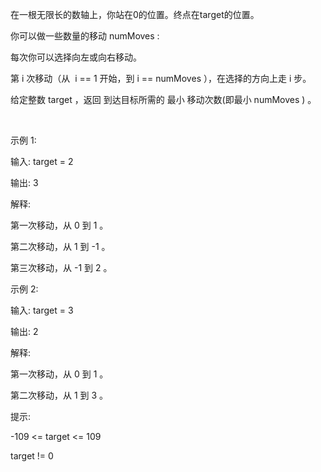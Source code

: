 在一根无限长的数轴上，你站在0的位置。终点在target的位置。

你可以做一些数量的移动 numMoves :

每次你可以选择向左或向右移动。

第 i 次移动（从  i == 1 开始，到 i == numMoves ），在选择的方向上走 i 步。

给定整数 target ，返回 到达目标所需的 最小 移动次数(即最小 numMoves ) 。

 

示例 1:

输入: target = 2

输出: 3

解释:

第一次移动，从 0 到 1 。

第二次移动，从 1 到 -1 。

第三次移动，从 -1 到 2 。

示例 2:

输入: target = 3

输出: 2

解释:

第一次移动，从 0 到 1 。

第二次移动，从 1 到 3 。
 

提示:

-109 <= target <= 109

target != 0
